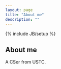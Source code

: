 ```yaml
---
layout: page
title: "About me"
description: ""
---
```

{% include JB/setup %}

## About me
A CSer from USTC.